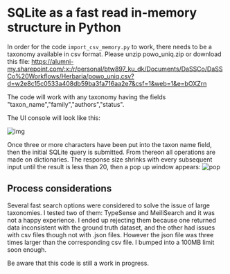 # SQLite as a fast read in-memory structure in Python

In order for the code `import_csv_memory.py` to work, there needs to be a taxonomy available in csv format.
Please unzip powo_uniq.zip or download this file: https://alumni-my.sharepoint.com/:x:/r/personal/btw897_ku_dk/Documents/DaSSCo/DaSSCo%20Workflows/Herbaria/powo_uniq.csv?d=w2e8c15c0533a408db59ba3fa716aa2e7&csf=1&web=1&e=bOXZrn  

The code will work with any taxonomy having the fields "taxon_name","family","authors","status".

The UI console will look like this:

![img](https://github.com/NHMDenmark/DaSSCo/blob/main/MADD_app/MADD_beta.png)

Once three or more characters have been put into the taxon name field, then the initial SQLite query is submitted. From thereon all operations are made on dictionaries.
The response size shrinks with every subsequent input until the result is less than 20, then a pop up window appears:
![pop](https://github.com/NHMDenmark/DaSSCo/blob/main/MADD_app/popup.png)  
  
## Process considerations
Several fast search options were considered to solve the issue of large taxonomies. I tested two of them: TypeSense and MeiliSearch and it was not a happy experience.
I ended up rejecting them because one returned data inconsistent with the ground truth dataset, and the other had issues with csv files though not with .json files. However the json file was three times larger than the corresponding csv file. I bumped into a 100MB limit soon enough.  

Be aware that this code is still a work in progress.
